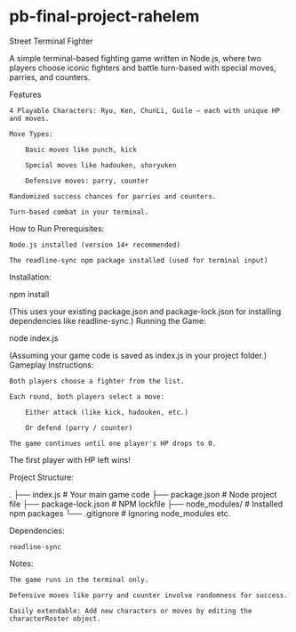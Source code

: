 # pb-final-project-rahelem

Street Terminal Fighter

A simple terminal-based fighting game written in Node.js, where two players choose iconic fighters and battle turn-based with special moves, parries, and counters.

Features

    4 Playable Characters: Ryu, Ken, ChunLi, Guile — each with unique HP and moves.

    Move Types:

        Basic moves like punch, kick

        Special moves like hadouken, shoryuken

        Defensive moves: parry, counter

    Randomized success chances for parries and counters.

    Turn-based combat in your terminal.

How to Run
Prerequisites:

    Node.js installed (version 14+ recommended)

    The readline-sync npm package installed (used for terminal input)

Installation:

npm install

(This uses your existing package.json and package-lock.json for installing dependencies like readline-sync.)
Running the Game:

node index.js

(Assuming your game code is saved as index.js in your project folder.)
Gameplay Instructions:

    Both players choose a fighter from the list.

    Each round, both players select a move:

        Either attack (like kick, hadouken, etc.)

        Or defend (parry / counter)

    The game continues until one player's HP drops to 0.

The first player with HP left wins!

Project Structure:

.
├── index.js          # Your main game code
├── package.json      # Node project file
├── package-lock.json # NPM lockfile
├── node_modules/     # Installed npm packages
└── .gitignore        # Ignoring node_modules etc.

Dependencies:

    readline-sync

Notes:

    The game runs in the terminal only.

    Defensive moves like parry and counter involve randomness for success.

    Easily extendable: Add new characters or moves by editing the characterRoster object.
